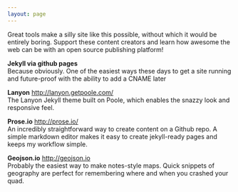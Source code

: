 ```yaml
---
layout: page
---
```

Great tools make a silly site like this possible, without which it would be entirely boring. Support these content creators and learn how awesome the web can be with an open source publishing platform!

**Jekyll via github pages**  
Because obviously. One of the easiest ways these days to get a site running and future-proof with the ability to add a CNAME later

**Lanyon** http://lanyon.getpoole.com/  
The Lanyon Jekyll theme built on Poole, which enables the snazzy look and responsive feel.

**Prose.io** http://prose.io/  
An incredibly straightforward way to create content on a Github repo. A simple markdown editor makes it easy to create jekyll-ready pages and keeps my workflow simple.

**Geojson.io** http://geojson.io  
Probably the easiest way to make notes-style maps. Quick snippets of geography are perfect for remembering where and when you crashed your quad.
